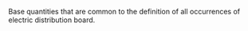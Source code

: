 ﻿Base quantities that are common to the definition of all occurrences of electric distribution board.
